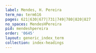 ```yaml
---
label: Mendes, H. Pereira
term_no: term616
pages: 621|630|677|731|749|780|820|827
no_spaces: MendesHPereira
pid: mendeshpereira
order: '0645'
layout: generic_index_term
collection: index-headings
---
```

